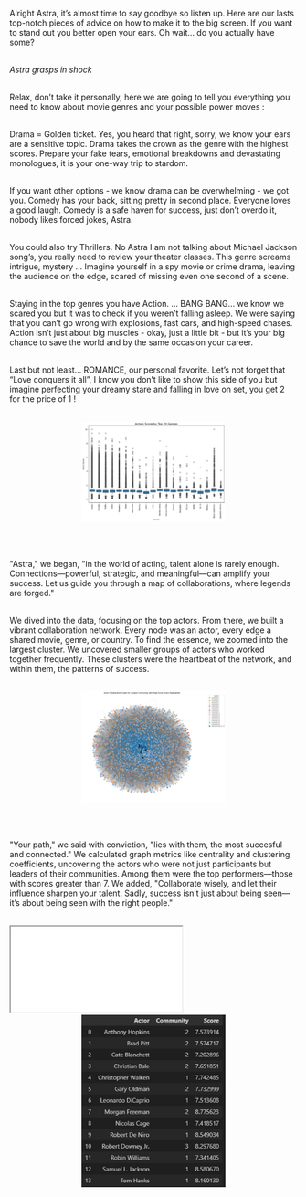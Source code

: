 Alright Astra, it’s almost time to say goodbye so listen up. Here are our lasts top-notch pieces of advice on how to make it to the big screen. If you want to stand out you better open your ears. Oh wait… do you actually have some? <br><br>

*Astra grasps in shock*<br><br>

Relax, don’t take it personally, here we are going to tell you everything you need to know about movie genres and your possible power moves :<br><br>

Drama = Golden ticket. Yes, you heard that right, sorry, we know your ears are a sensitive topic. Drama takes the crown as the genre with the highest scores. Prepare your fake tears, emotional breakdowns and devastating monologues, it is your one-way trip to stardom.<br><br>

If you want other options - we know drama can be overwhelming - we got you. Comedy has your back, sitting pretty in second place. Everyone loves a good laugh. Comedy is a safe haven for success, just don’t overdo it, nobody likes forced jokes, Astra.<br><br>

You could also try Thrillers. No Astra I am not talking about Michael Jackson song’s, you really need to review your theater classes. This genre screams intrigue, mystery … Imagine yourself in a spy movie or crime drama, leaving the audience on the edge, scared of missing even one second of a scene.<br><br>

Staying in the top genres you have Action. … BANG BANG… we know we scared you but it was to check if you weren’t falling asleep. We were saying that you can’t go wrong with explosions, fast cars, and high-speed chases. Action isn’t just about big muscles - okay, just a little bit - but it’s your big chance to save the world and by the same occasion your career. <br><br>

Last but not least… ROMANCE, our personal favorite. Let’s not forget that “Love conquers it all”, I know you don’t like to show this side of you but imagine perfecting your dreamy stare and falling in love on set, you get 2 for the price of 1 !<br><br>


<div style="text-align: center;">
  <img src="assets/media/genre.jpg" alt="genre" class="tips-genre">
</div>

<style>
.tips-genre {
  max-width: 50%; 
  height: auto;   
}
</style>
<br><br>

"Astra," we began, "in the world of acting, talent alone is rarely enough. Connections—powerful, strategic, and meaningful—can amplify your success. Let us guide you through a map of collaborations, where legends are forged."<br><br>


We dived into the data, focusing on the top actors. From there, we built a vibrant collaboration network. Every node was an actor, every edge a shared movie, genre, or country. To find the essence, we zoomed into the largest cluster. We uncovered smaller groups of actors who worked together frequently. These clusters were the heartbeat of the network, and within them, the patterns of success.<br><br>



<div style="text-align: center;">
  <img src="assets/media/graphnetwork.jpg" alt="graphnetwork" class="tips-graphnetwork">
</div>

<style>
.tips-graphnetwork {
  max-width: 50%; 
  height: auto;   
}
</style>
<br><br>


"Your path," we said with conviction, "lies with them, the most succesful and connected."  We calculated graph metrics like centrality and clustering coefficients, uncovering the actors who were not just participants but leaders of their communities. Among them were the top performers—those with scores greater than 7. We added, "Collaborate wisely, and let their influence sharpen your talent. Sadly, success isn’t just about being seen—it’s about being seen with the right people."<br><br>

<iframe src="assets/interactive/communitystatistics.html" class="interactive-career"></iframe>


<div style="text-align: center;">
  <img src="assets/media/interets.jpg" alt="interets" class="tips-interets">
</div>

<style>
.tips-interets {
  max-width: 50%; 
  height: auto;   
}
</style>
<br><br>